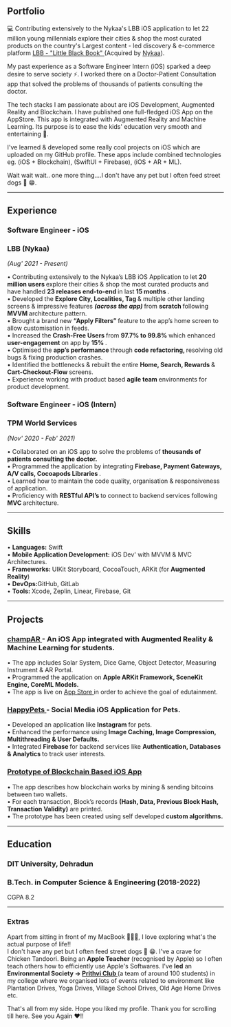 ## Portfolio

💻 Contributing extensively to the Nykaa's LBB iOS application to let 22 million young millennials explore their cities & shop the most curated products on the country's Largest content - led discovery & e-commerce platform <a href="https://lbb.in">LBB - "Little Black Book" </a> (Acquired by <a href="https://www.nykaa.com"> Nykaa</a>).

My past experience as a Software Engineer Intern (iOS) sparked a deep desire to serve society ⚡. I worked there on a Doctor-Patient Consultation app that solved the problems of thousands of patients consulting the doctor.

The tech stacks I am passionate about are iOS Development, Augmented Reality and Blockchain. I have published one full-fledged iOS App on the AppStore. This app is integrated with Augmented Reality and Machine Learning. Its purpose is to ease the kids' education very smooth and entertaining 🌠. 

I've learned & developed some really cool projects on iOS which are uploaded on my GitHub profile. These apps include combined technologies eg. (iOS + Blockchain), (SwiftUI + Firebase), (iOS + AR + ML).

Wait wait wait.. one more thing....I don't have any pet but I often feed street dogs 🐾 😁.

---

## Experience

### **Software Engineer - iOS**
### LBB (Nykaa)         
<i>(Aug' 2021 - Present) </i>
 
• Contributing extensively to the Nykaa’s LBB iOS Application to let <b> 20 million users </b> explore their cities & shop the most curated products and have handled <b> 23 releases end-to-end </b> in last <b>15 months </b>. <br>
• Developed the <b> Explore City, Localities, Tag </b> & multiple other landing screens & impressive features <b><i> (across the app) </i> </b> from <b> scratch </b> following <b> MVVM </b> architecture pattern. <br>
• Brought a brand new <b> “Apply Filters” </b> feature to the app’s home screen to allow customisation in feeds. <br>
• Increased the <b> Crash-Free Users </b> from <b> 97.7% to 99.8% </b> which enhanced <b> user-engagement </b> on app by <b> 15% </b>.<br>
• Optimised the <b> app’s performance </b> through <b> code refactoring, </b> resolving old bugs & fixing production crashes. <br> 
• Identified the bottlenecks & rebuilt the entire <b> Home, Search, Rewards </b> & <b> Cart-Checkout-Flow </b> screens. <br>
• Experience working with product based <b> agile team </b> environments for product development.

### **Software Engineer - iOS (Intern)**
### TPM World Services             
<i> (Nov' 2020 - Feb' 2021) </i>

• Collaborated on an iOS app to solve the problems of <b> thousands of patients consulting the doctor. </b> <br>
• Programmed the application by integrating <b> Firebase, Payment Gateways, A/V calls, Cocoapods Libraries </b>. <br>
• Learned how to maintain the code quality, organisation & responsiveness of application. <br>
• Proficiency with <b> RESTful API’s </b> to connect to backend services following <b> MVC </b> architecture.

---

## Skills

• <b> Languages:</b> Swift <br>
• <b> Mobile Application Development:</b> iOS Dev' with MVVM & MVC Architectures. <br> 
• <b> Frameworks: </b> UIKit Storyboard, CocoaTouch, ARKit (for <b> Augmented Reality</b>) <br>
• <b>DevOps:</b>GitHub, GitLab <br>
• <b> Tools: </b> Xcode, Zeplin, Linear, Firebase, Git

---
## Projects

### <a href="https://apps.apple.com/in/app/champar/id1562585187"> champAR </a> - An iOS App integrated with Augmented Reality & Machine Learning for students.
• The app includes Solar System, Dice Game, Object Detector, Measuring Instrument & AR Portal. <br> 
• Programmed the application on <b> Apple ARKit Framework, SceneKit Engine, CoreML Models.</b> <br>
• The app is live on <a href="https://apps.apple.com/in/app/champar/id1562585187"> App Store </a> in order to achieve the goal of edutainment.

### <a href="https://github.com/PrasoonGaurav/HappyPets"> HappyPets </a>  - Social Media iOS Application for Pets. 
• Developed an application like <b> Instagram </b> for pets. <br>
• Enhanced the performance using <b> Image Caching, Image Compression, Multithreading & User Defaults. </b> <br>
• Integrated <b> Firebase </b> for backend services like <b> Authentication, Databases & Analytics </b> to track user interests.

### <a href="https://github.com/PrasoonGaurav/iOS_Blockchain_Prototype"> Prototype of Blockchain Based iOS App </a> 
• The app describes how blockchain works by mining & sending bitcoins between two wallets. <br>
• For each transaction, Block’s records <b>(Hash, Data, Previous Block Hash, Transaction Validity)</b> are printed. <br>
• The prototype has been created using self developed <b>custom algorithms.</b>

---

## Education

### **DIT University, Dehradun**
### B.Tech. in Computer Science & Engineering (2018-2022)
CGPA 8.2

---

### Extras

Apart from sitting in front of my MacBook 👨🏻‍💻, I love exploring what's the actual purpose of life!!<br>
I don't have any pet but I often feed street dogs 🐾 😁. I've a crave for Chicken Tandoori. Being an <b>Apple Teacher</b> (recognised by Apple) so I often teach others how to efficiently use Apple's Softwares. I've <b>led</b> an <b>Environmental Society -> <a href="https://www.linkedin.com/company/prithvi-the-environmental-club-ditu/"> Prithvi Club </a> </b> (a team of around 100 students) in my college where we organised lots of events related to environment like Plantation Drives, Yoga Drives, Village School Drives, Old Age Home Drives etc. <br>

That's all from my side. Hope you liked my profile. Thank you for scrolling till here. See you Again ❤️!!
